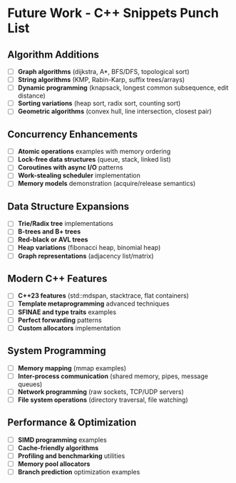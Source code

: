 # Future Work - C++ Snippets Punch List

## Algorithm Additions
- [ ] **Graph algorithms** (dijkstra, A*, BFS/DFS, topological sort)
- [ ] **String algorithms** (KMP, Rabin-Karp, suffix trees/arrays)
- [ ] **Dynamic programming** (knapsack, longest common subsequence, edit distance)
- [ ] **Sorting variations** (heap sort, radix sort, counting sort)
- [ ] **Geometric algorithms** (convex hull, line intersection, closest pair)

## Concurrency Enhancements
- [ ] **Atomic operations** examples with memory ordering
- [ ] **Lock-free data structures** (queue, stack, linked list)
- [ ] **Coroutines with async I/O** patterns
- [ ] **Work-stealing scheduler** implementation
- [ ] **Memory models** demonstration (acquire/release semantics)

## Data Structure Expansions
- [ ] **Trie/Radix tree** implementations
- [ ] **B-trees and B+ trees**
- [ ] **Red-black or AVL trees**
- [ ] **Heap variations** (fibonacci heap, binomial heap)
- [ ] **Graph representations** (adjacency list/matrix)

## Modern C++ Features
- [ ] **C++23 features** (std::mdspan, stacktrace, flat containers)
- [ ] **Template metaprogramming** advanced techniques
- [ ] **SFINAE and type traits** examples
- [ ] **Perfect forwarding** patterns
- [ ] **Custom allocators** implementation

## System Programming
- [ ] **Memory mapping** (mmap examples)
- [ ] **Inter-process communication** (shared memory, pipes, message queues)
- [ ] **Network programming** (raw sockets, TCP/UDP servers)
- [ ] **File system operations** (directory traversal, file watching)

## Performance & Optimization
- [ ] **SIMD programming** examples
- [ ] **Cache-friendly algorithms**
- [ ] **Profiling and benchmarking** utilities
- [ ] **Memory pool allocators**
- [ ] **Branch prediction** optimization examples